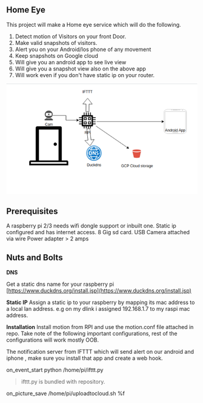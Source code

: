 
## Home Eye

This project will make a Home eye service which will do the following.

 1. Detect motion of Visitors on your front Door. 
 2. Make valid snapshots of visitors.
 3. Alert you on your Android/Ios phone of any movement
 4. Keep snapshots on Google cloud  
 5. Will give you an android app to see live view 
 6. Will give you a snapshot view also on the above app
 7. Will work even if you don't have static ip on your router.
 
![Home Eye Architecture](https://github.com/bhishekarora/home_eye/blob/master/homeeye.png)

## Prerequisites 
A raspberry pi 2/3 needs wifi dongle support or inbuilt one.
Static ip configured and has internet access.
8 Gig sd card. 
USB Camera attached via wire
Power adapter >  2 amps

## Nuts and Bolts

**DNS**

Get a static dns name for your raspberry pi 
[https://www.duckdns.org/install.jsp](https://www.duckdns.org/install.jsp)

**Static IP**
Assign a static ip to your raspberry by mapping its mac address to a local lan address. e.g on my dlink i assigned 192.168.1.7 to my raspi mac address. 

**Installation**
Install motion from RPI and use the motion.conf file attached in repo.
Take note of the following important configurations, rest of the configurations will work mostly OOB.

The notification server from IFTTT which will send alert on our android and iphone , make sure you install that app and create a web hook.

on_event_start python /home/pi/ifttt.py

>ifttt.py is bundled with repository.


on_picture_save /home/pi/uploadtocloud.sh %f